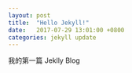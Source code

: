 ```yaml
---
layout: post
title:  "Hello Jekyll!"
date:   2017-07-29 13:01:00 +0800
categories: jekyll update
---
```

我的第一篇 Jeklly Blog
